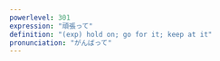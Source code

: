 ```yaml
---
powerlevel: 301
expression: "頑張って"
definition: "(exp) hold on; go for it; keep at it"
pronunciation: "がんばって"
---
```

